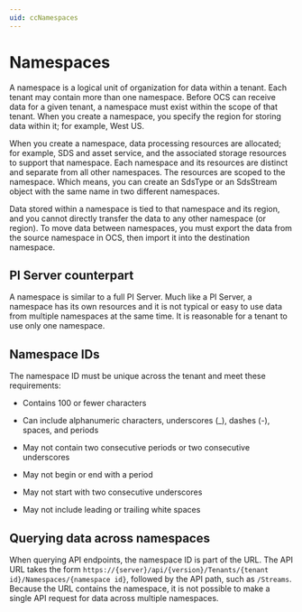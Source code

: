 ```yaml
---
uid: ccNamespaces
---
```


# Namespaces

A namespace is a logical unit of organization for data within a tenant. Each tenant may contain more than one namespace. Before OCS can receive data for a given tenant, a namespace must exist within the scope of that tenant. When you create a namespace, you specify the region for storing data within it; for example, West US.

When you create a namespace, data processing resources are allocated; for example, SDS and asset service, and the associated storage resources to support that namespace. Each namespace and its resources are distinct and separate from all other namespaces. The resources are scoped to the namespace. Which means, you can create an SdsType or an SdsStream object with the same name in two different namespaces.

Data stored within a namespace is tied to that namespace and its region, and you cannot directly transfer the data to any other namespace (or region). To move data between namespaces, you must export the data from the source namespace in OCS, then import it into the destination namespace.

## PI Server counterpart

A namespace is similar to a full PI Server. Much like a PI Server, a namespace has its own resources and it is not typical or easy to use data from multiple namespaces at the same time. It is reasonable for a tenant to use only one namespace.

## Namespace IDs

The namespace ID must be unique across the tenant and meet these requirements:

- Contains 100 or fewer characters

- Can include alphanumeric characters, underscores (\_), dashes (-), spaces, and periods

- May not contain two consecutive periods or two consecutive underscores

- May not begin or end with a period

- May not start with two consecutive underscores

- May not include leading or trailing white spaces

## Querying data across namespaces

When querying API endpoints, the namespace ID is part of the URL. The API URL takes the form `https://{server}/api/{version}/Tenants/{tenant id}/Namespaces/{namespace id}`, followed by the API path, such as `/Streams`.  Because the URL contains the namespace, it is not possible to make a single API request for data across multiple namespaces.
